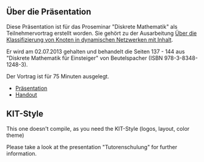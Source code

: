 Über die Präsentation
---------------------
Diese Präsentation ist für das Proseminar "Diskrete Mathematik" als 
Teilnehmervortrag erstellt worden. Sie gehört zu der Ausarbeitung
[Über die Klassifizierung von Knoten in dynamischen Netzwerken mit Inhalt](https://github.com/MartinThoma/LaTeX-examples/tree/master/documents/DYCOS).

Er wird am 02.07.2013 gehalten und behandelt die Seiten 137 - 144 aus 
"Diskrete Mathematik für Einsteiger" von Beutelspacher (ISBN 978-3-8348-1248-3).

Der Vortrag ist für 75 Minuten ausgelegt.

* [Präsentation](LaTeX/Graphentheorie-I.pdf)
* [Handout](Handout/Handout.pdf)

KIT-Style
---------
This one doesn't compile, as you need the KIT-Style (logos, layout, 
color theme)

Please take a look at the presentation "Tutorenschulung" for further
information.
